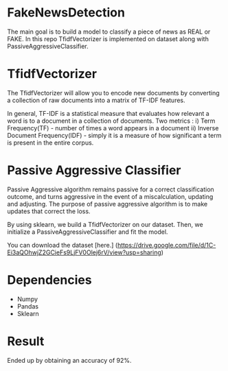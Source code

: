 # FakeNewsDetection

The main goal is to build a model to classify a piece of news as REAL or FAKE. In this repo TfidfVectorizer is implemented on dataset along with PassiveAggressiveClassifier.

# TfidfVectorizer

The TfidfVectorizer will allow you to encode new documents by converting a collection of raw documents into a matrix of TF-IDF features. 

In general, TF-IDF is a statistical measure that evaluates how relevant a word is to a document in a collection of documents. 
Two metrics : 
i) Term Frequency(TF) - number of times a word appears in a document
ii) Inverse Document Frequency(IDF) - simply it is a measure of how significant a term is present in the entire corpus.

# Passive Aggressive Classifier
Passive Aggressive algorithm remains passive for a correct classification outcome, and turns aggressive in the event of a miscalculation, updating and adjusting. The purpose of passive aggressive algorithm is to make updates that correct the loss. 

By using sklearn, we build a TfidfVectorizer on our dataset. Then, we initialize a PassiveAggressiveClassifier and fit the model.

You can download the dataset [here.] (https://drive.google.com/file/d/1C-Ei3aQOhwjZ2GCieFs9LjFV0Olej6rV/view?usp=sharing)

# Dependencies
- Numpy
- Pandas
- Sklearn


# Result
Ended up by obtaining an accuracy of 92%. 
